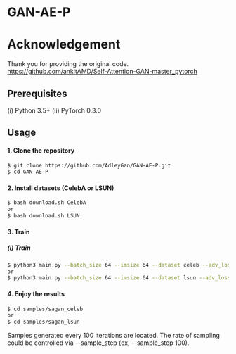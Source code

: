 # GAN-AE-P
# Acknowledgement
Thank you for providing the original code.
https://github.com/ankitAMD/Self-Attention-GAN-master_pytorch

## Prerequisites
(i) Python 3.5+
(ii) PyTorch 0.3.0

## Usage

#### 1. Clone the repository
```bash
$ git clone https://github.com/AdleyGan/GAN-AE-P.git
$ cd GAN-AE-P
```

#### 2. Install datasets (CelebA or LSUN)
```bash
$ bash download.sh CelebA
or
$ bash download.sh LSUN
```


#### 3. Train 
##### (i) Train
```bash
$ python3 main.py --batch_size 64 --imsize 64 --dataset celeb --adv_loss hinge --version sagan_celeb_testing
or
$ python3 main.py --batch_size 64 --imsize 64 --dataset lsun --adv_loss hinge --version sagan_lsun_testing
```
#### 4. Enjoy the results
```bash
$ cd samples/sagan_celeb
or
$ cd samples/sagan_lsun

```
Samples generated every 100 iterations are located. The rate of sampling could be controlled via --sample_step (ex, --sample_step 100). 
